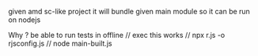 given amd sc-like project it will bundle given main module so it can be run on nodejs

Why ? be able to run tests in offline
// exec this works
// npx r.js -o rjsconfig.js
// node main-built.js 